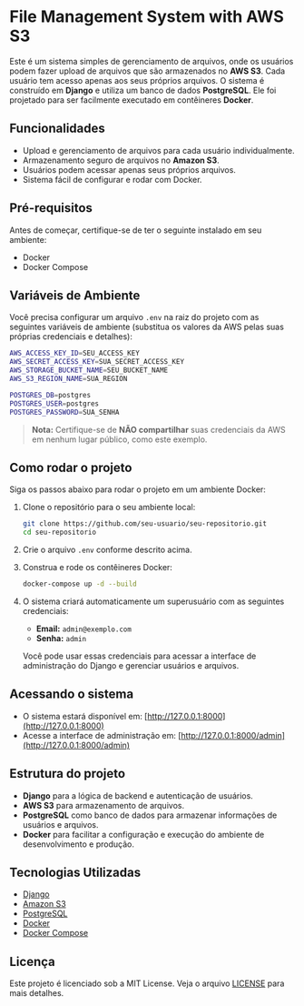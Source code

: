 
# File Management System with AWS S3

Este é um sistema simples de gerenciamento de arquivos, onde os usuários podem fazer upload de arquivos que são armazenados no **AWS S3**. Cada usuário tem acesso apenas aos seus próprios arquivos. O sistema é construído em **Django** e utiliza um banco de dados **PostgreSQL**. Ele foi projetado para ser facilmente executado em contêineres **Docker**.

## Funcionalidades

- Upload e gerenciamento de arquivos para cada usuário individualmente.
- Armazenamento seguro de arquivos no **Amazon S3**.
- Usuários podem acessar apenas seus próprios arquivos.
- Sistema fácil de configurar e rodar com Docker.

## Pré-requisitos

Antes de começar, certifique-se de ter o seguinte instalado em seu ambiente:

- Docker
- Docker Compose

## Variáveis de Ambiente

Você precisa configurar um arquivo `.env` na raiz do projeto com as seguintes variáveis de ambiente (substitua os valores da AWS pelas suas próprias credenciais e detalhes):

```bash
AWS_ACCESS_KEY_ID=SEU_ACCESS_KEY
AWS_SECRET_ACCESS_KEY=SUA_SECRET_ACCESS_KEY
AWS_STORAGE_BUCKET_NAME=SEU_BUCKET_NAME
AWS_S3_REGION_NAME=SUA_REGION

POSTGRES_DB=postgres
POSTGRES_USER=postgres
POSTGRES_PASSWORD=SUA_SENHA
```

> **Nota:** Certifique-se de **NÃO compartilhar** suas credenciais da AWS em nenhum lugar público, como este exemplo.

## Como rodar o projeto

Siga os passos abaixo para rodar o projeto em um ambiente Docker:

1. Clone o repositório para o seu ambiente local:
   ```bash
   git clone https://github.com/seu-usuario/seu-repositorio.git
   cd seu-repositorio
   ```

2. Crie o arquivo `.env` conforme descrito acima.

3. Construa e rode os contêineres Docker:
   ```bash
   docker-compose up -d --build
   ```

4. O sistema criará automaticamente um superusuário com as seguintes credenciais:
   - **Email:** `admin@exemplo.com`
   - **Senha:** `admin`

   Você pode usar essas credenciais para acessar a interface de administração do Django e gerenciar usuários e arquivos.

## Acessando o sistema

- O sistema estará disponível em: [http://127.0.0.1:8000](http://127.0.0.1:8000)
- Acesse a interface de administração em: [http://127.0.0.1:8000/admin](http://127.0.0.1:8000/admin)

## Estrutura do projeto

- **Django** para a lógica de backend e autenticação de usuários.
- **AWS S3** para armazenamento de arquivos.
- **PostgreSQL** como banco de dados para armazenar informações de usuários e arquivos.
- **Docker** para facilitar a configuração e execução do ambiente de desenvolvimento e produção.

## Tecnologias Utilizadas

- [Django](https://www.djangoproject.com/)
- [Amazon S3](https://aws.amazon.com/s3/)
- [PostgreSQL](https://www.postgresql.org/)
- [Docker](https://www.docker.com/)
- [Docker Compose](https://docs.docker.com/compose/)

## Licença

Este projeto é licenciado sob a MIT License. Veja o arquivo [LICENSE](LICENSE) para mais detalhes.